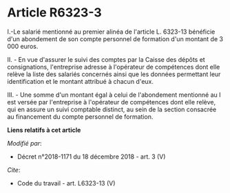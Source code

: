 # Article R6323-3

I.-Le salarié mentionné au premier alinéa de l'article L. 6323-13 bénéficie d'un abondement de son compte personnel de
formation d'un montant de 3 000 euros.

II. - En vue d'assurer le suivi des comptes par la Caisse des dépôts et consignations, l'entreprise adresse à l'opérateur de
compétences dont elle relève la liste des salariés concernés ainsi que les données permettant leur identification et le
montant attribué à chacun d'eux.

III. - Une somme d'un montant égal à celui de l'abondement mentionné au I est versée par l'entreprise à l'opérateur de
compétences dont elle relève, qui en assure un suivi comptable distinct, au sein de la section consacrée au financement du
compte personnel de formation.

**Liens relatifs à cet article**

_Modifié par_:

  - Décret n°2018-1171 du 18 décembre 2018 - art. 3 (V)

_Cite_:

  - Code du travail - art. L6323-13 (V)
